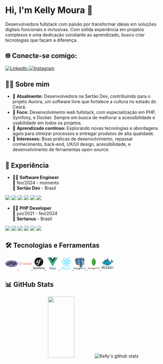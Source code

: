 # Hi, I'm Kelly Moura 👋

Desenvolvedora fullstack com paixão por transformar ideias em soluções digitais funcionais e inclusivas. Com sólida experiência em projetos complexos e uma dedicação constante ao aprendizado, busco criar tecnologias que façam a diferença.

## 🌐 Conecte-se comigo:

<p align="left">
  <a href="https://www.linkedin.com/in/ana-kelly-moura-balbino-581213232" target="_blank">
    <img align="center" src="https://raw.githubusercontent.com/rahuldkjain/github-profile-readme-generator/master/src/images/icons/Social/linked-in-alt.svg" alt="LinkedIn" height="30" width="40" />
  </a>
  <a href="https://instagram.com/anamouraab" target="_blank">
    <img align="center" src="https://raw.githubusercontent.com/rahuldkjain/github-profile-readme-generator/master/src/images/icons/Social/instagram.svg" alt="Instagram" height="30" width="40" />
  </a>
</p>

## 👩‍💻 Sobre mim

- 💼 **Atualmente:** Desenvolvedora na Sertão Dev, contribuindo para o projeto Aurora, um software livre que fortalece a cultura no estado do Ceará.
- 🎯 **Foco:** Desenvolvimento web fullstack, com especialização em PHP, Symfony, e Docker. Sempre em busca de melhorar a acessibilidade e usabilidade em todos os projetos.
- 🌱 **Aprendizado contínuo:** Explorando novas tecnologias e abordagens ágeis para otimizar processos e entregar produtos de alta qualidade.
- 🎨 **Interesses:** Boas práticas de desenvolvimento, repassar conhecimento, back-end, UX/UI design, acessibilidade, e desenvolvimento de ferramentas open-source.

## 💼 Experiência

- 👩‍💻 **Software Engineer**\
📆 fev/2024 - momento\
📍 **Sertão Dev** - Brasil

<p>
<img src="https://img.shields.io/badge/PHP-777BB4?style=flat-square&logo=php&logoColor=white"/>
<img src="https://img.shields.io/badge/Symfony-000000?style=flat-square&logo=Symfony&logoColor=white"/>
<img src="https://img.shields.io/badge/Docker-3498DB?style=flat-square&logo=docker&logoColor=white"/>
<img src="https://img.shields.io/badge/PostgreSQL-316192?style=flat-square&logo=postgresql&logoColor=white"/>
<img src="https://img.shields.io/badge/MongoDB-4EA94B?style=flat-square&logo=mongodb&logoColor=white"/>
<img src="https://img.shields.io/badge/Github-181717?style=flat-square&logo=github&logoColor=white" />
</p>    

- 👩‍💻 **PHP Developer**\
📆 jun/2021 - fev/2024\
📍 **Sertanus** - Brasil

<p>
<img src="https://img.shields.io/badge/PHP-777BB4?style=flat-square&logo=php&logoColor=white"/>
<img src="https://img.shields.io/badge/Laravel-FF2D20?style=flat-square&logo=laravel&logoColor=white"/>
<img src="https://img.shields.io/badge/Docker-3498DB?style=flat-square&logo=docker&logoColor=white"/>
<img src="https://img.shields.io/badge/MySQL-4479A1?style=flat-square&logo=mysql&logoColor=white"/>
<img src="https://img.shields.io/badge/Vue.js-4FC08D?style=flat-square&logo=vue-dot-js&logoColor=white"/>
<img src="https://img.shields.io/badge/Github-181717?style=flat-square&logo=github&logoColor=white" />
</p>

## 🛠️ Tecnologias e Ferramentas

<p align="left">
  <a href="https://www.php.net" target="_blank" rel="noreferrer"> <img src="https://raw.githubusercontent.com/devicons/devicon/master/icons/php/php-original.svg" alt="PHP" width="40" height="40"/> </a>
  <a href="https://laravel.com/" target="_blank" rel="noreferrer"> <img src="https://raw.githubusercontent.com/devicons/devicon/master/icons/laravel/laravel-original-wordmark.svg" alt="Laravel" width="40" height="40"/> </a>
  <a href="https://symfony.com/" target="_blank" rel="noreferrer"> <img src="https://raw.githubusercontent.com/devicons/devicon/master/icons/symfony/symfony-original-wordmark.svg" alt="Symfony" width="40" height="40"/> </a>
  <a href="https://vuejs.org/" target="_blank" rel="noreferrer"> <img src="https://raw.githubusercontent.com/devicons/devicon/master/icons/vuejs/vuejs-original-wordmark.svg" alt="Vue.js" width="40" height="40"/> </a>
  <a href="https://reactjs.org/" target="_blank" rel="noreferrer"> <img src="https://raw.githubusercontent.com/devicons/devicon/master/icons/react/react-original-wordmark.svg" alt="React" width="40" height="40"/> </a>
  <a href="https://www.postgresql.org" target="_blank" rel="noreferrer"> <img src="https://raw.githubusercontent.com/devicons/devicon/master/icons/postgresql/postgresql-original-wordmark.svg" alt="PostgreSQL" width="40" height="40"/> </a>
  <a href="https://www.mongodb.com/" target="_blank" rel="noreferrer"> <img src="https://raw.githubusercontent.com/devicons/devicon/master/icons/mongodb/mongodb-original-wordmark.svg" alt="MongoDB" width="40" height="40"/> </a>
  <a href="https://www.docker.com/" target="_blank" rel="noreferrer"> <img src="https://raw.githubusercontent.com/devicons/devicon/master/icons/docker/docker-original-wordmark.svg" alt="Docker" width="40" height="40"/> </a>
</p>

## 📊 GitHub Stats

<div align="center">
  <img width="41%" height="195px" src="https://github-readme-stats-sigma-five.vercel.app/api/top-langs/?username=akellymourab&layout=compact&hide_border=true&title_color=16A085&text_color=16A085&bg_color=0d1117"/>
  <img width="49%" height="195px" src="https://github-readme-stats-sigma-five.vercel.app/api?username=akellymourab&show_icons=true&count_private=true&hide_border=true&title_color=16A085&icon_color=154360&text_color=16A085&bg_color=0d1117" alt="Kelly's github stats" /> 
</div>

